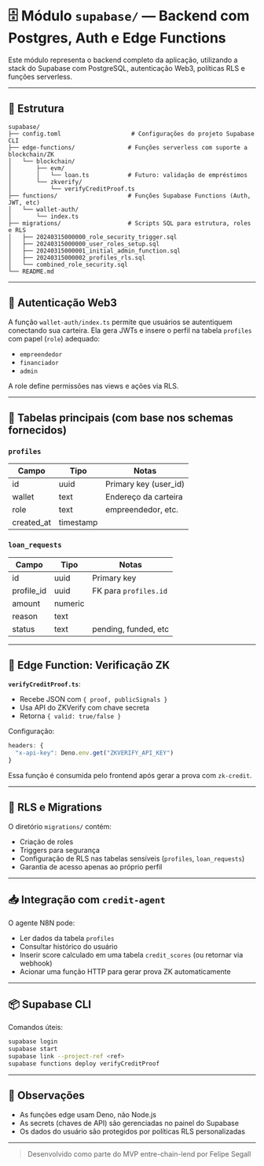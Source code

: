 # 🗄️ Módulo `supabase/` — Backend com Postgres, Auth e Edge Functions 

Este módulo representa o backend completo da aplicação, utilizando a stack do Supabase com PostgreSQL, autenticação Web3, políticas RLS e funções serverless.

---

## 🧱 Estrutura

```
supabase/
├── config.toml                    # Configurações do projeto Supabase CLI
├── edge-functions/               # Funções serverless com suporte a blockchain/ZK
│   └── blockchain/
│       ├── evm/
│       │   └── loan.ts           # Futuro: validação de empréstimos
│       └── zkverify/
│           └── verifyCreditProof.ts
├── functions/                    # Funções Supabase Functions (Auth, JWT, etc)
│   └── wallet-auth/
│       └── index.ts
├── migrations/                   # Scripts SQL para estrutura, roles e RLS
│   ├── 20240315000000_role_security_trigger.sql
│   ├── 20240315000000_user_roles_setup.sql
│   ├── 20240315000001_initial_admin_function.sql
│   ├── 20240315000002_profiles_rls.sql
│   └── combined_role_security.sql
└── README.md
```

---

## 🔐 Autenticação Web3

A função `wallet-auth/index.ts` permite que usuários se autentiquem conectando sua carteira. Ela gera JWTs e insere o perfil na tabela `profiles` com papel (`role`) adequado:

- `empreendedor`
- `financiador`
- `admin`

A role define permissões nas views e ações via RLS.

---

## 🧮 Tabelas principais (com base nos schemas fornecidos)

### `profiles`
| Campo        | Tipo      | Notas                |
|--------------|-----------|----------------------|
| id           | uuid      | Primary key (user_id)|
| wallet       | text      | Endereço da carteira |
| role         | text      | empreendedor, etc.   |
| created_at   | timestamp |                      |

### `loan_requests`
| Campo        | Tipo      | Notas                  |
|--------------|-----------|------------------------|
| id           | uuid      | Primary key            |
| profile_id   | uuid      | FK para `profiles.id`  |
| amount       | numeric   |                        |
| reason       | text      |                        |
| status       | text      | pending, funded, etc   |

---

## 🧪 Edge Function: Verificação ZK

**`verifyCreditProof.ts`**:
- Recebe JSON com `{ proof, publicSignals }`
- Usa API do ZKVerify com chave secreta
- Retorna `{ valid: true/false }`

Configuração:

```ts
headers: {
  "x-api-key": Deno.env.get("ZKVERIFY_API_KEY")
}
```

Essa função é consumida pelo frontend após gerar a prova com `zk-credit`.

---

## 🔐 RLS e Migrations

O diretório `migrations/` contém:

- Criação de roles
- Triggers para segurança
- Configuração de RLS nas tabelas sensíveis (`profiles`, `loan_requests`)
- Garantia de acesso apenas ao próprio perfil

---

## 📥 Integração com `credit-agent`

O agente N8N pode:
- Ler dados da tabela `profiles`
- Consultar histórico do usuário
- Inserir score calculado em uma tabela `credit_scores` (ou retornar via webhook)
- Acionar uma função HTTP para gerar prova ZK automaticamente

---

## 📦 Supabase CLI

Comandos úteis:

```bash
supabase login
supabase start
supabase link --project-ref <ref>
supabase functions deploy verifyCreditProof
```

---

## 🧠 Observações

- As funções edge usam Deno, não Node.js
- As secrets (chaves de API) são gerenciadas no painel do Supabase
- Os dados do usuário são protegidos por políticas RLS personalizadas

---

> Desenvolvido como parte do MVP entre-chain-lend por Felipe Segall
